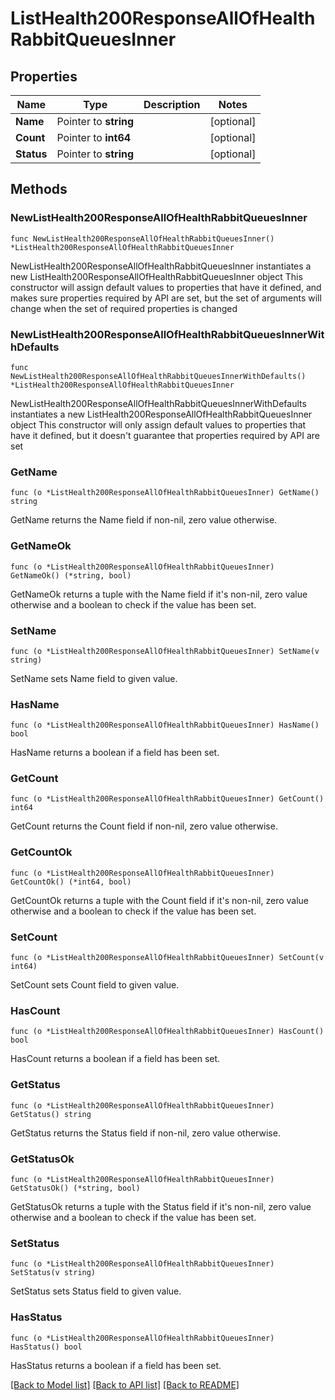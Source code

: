 # ListHealth200ResponseAllOfHealthRabbitQueuesInner

## Properties

Name | Type | Description | Notes
------------ | ------------- | ------------- | -------------
**Name** | Pointer to **string** |  | [optional] 
**Count** | Pointer to **int64** |  | [optional] 
**Status** | Pointer to **string** |  | [optional] 

## Methods

### NewListHealth200ResponseAllOfHealthRabbitQueuesInner

`func NewListHealth200ResponseAllOfHealthRabbitQueuesInner() *ListHealth200ResponseAllOfHealthRabbitQueuesInner`

NewListHealth200ResponseAllOfHealthRabbitQueuesInner instantiates a new ListHealth200ResponseAllOfHealthRabbitQueuesInner object
This constructor will assign default values to properties that have it defined,
and makes sure properties required by API are set, but the set of arguments
will change when the set of required properties is changed

### NewListHealth200ResponseAllOfHealthRabbitQueuesInnerWithDefaults

`func NewListHealth200ResponseAllOfHealthRabbitQueuesInnerWithDefaults() *ListHealth200ResponseAllOfHealthRabbitQueuesInner`

NewListHealth200ResponseAllOfHealthRabbitQueuesInnerWithDefaults instantiates a new ListHealth200ResponseAllOfHealthRabbitQueuesInner object
This constructor will only assign default values to properties that have it defined,
but it doesn't guarantee that properties required by API are set

### GetName

`func (o *ListHealth200ResponseAllOfHealthRabbitQueuesInner) GetName() string`

GetName returns the Name field if non-nil, zero value otherwise.

### GetNameOk

`func (o *ListHealth200ResponseAllOfHealthRabbitQueuesInner) GetNameOk() (*string, bool)`

GetNameOk returns a tuple with the Name field if it's non-nil, zero value otherwise
and a boolean to check if the value has been set.

### SetName

`func (o *ListHealth200ResponseAllOfHealthRabbitQueuesInner) SetName(v string)`

SetName sets Name field to given value.

### HasName

`func (o *ListHealth200ResponseAllOfHealthRabbitQueuesInner) HasName() bool`

HasName returns a boolean if a field has been set.

### GetCount

`func (o *ListHealth200ResponseAllOfHealthRabbitQueuesInner) GetCount() int64`

GetCount returns the Count field if non-nil, zero value otherwise.

### GetCountOk

`func (o *ListHealth200ResponseAllOfHealthRabbitQueuesInner) GetCountOk() (*int64, bool)`

GetCountOk returns a tuple with the Count field if it's non-nil, zero value otherwise
and a boolean to check if the value has been set.

### SetCount

`func (o *ListHealth200ResponseAllOfHealthRabbitQueuesInner) SetCount(v int64)`

SetCount sets Count field to given value.

### HasCount

`func (o *ListHealth200ResponseAllOfHealthRabbitQueuesInner) HasCount() bool`

HasCount returns a boolean if a field has been set.

### GetStatus

`func (o *ListHealth200ResponseAllOfHealthRabbitQueuesInner) GetStatus() string`

GetStatus returns the Status field if non-nil, zero value otherwise.

### GetStatusOk

`func (o *ListHealth200ResponseAllOfHealthRabbitQueuesInner) GetStatusOk() (*string, bool)`

GetStatusOk returns a tuple with the Status field if it's non-nil, zero value otherwise
and a boolean to check if the value has been set.

### SetStatus

`func (o *ListHealth200ResponseAllOfHealthRabbitQueuesInner) SetStatus(v string)`

SetStatus sets Status field to given value.

### HasStatus

`func (o *ListHealth200ResponseAllOfHealthRabbitQueuesInner) HasStatus() bool`

HasStatus returns a boolean if a field has been set.


[[Back to Model list]](../README.md#documentation-for-models) [[Back to API list]](../README.md#documentation-for-api-endpoints) [[Back to README]](../README.md)



